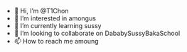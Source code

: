 - 👋 Hi, I’m @T1Chon
- 👀 I’m interested in amongus  
- 🌱 I’m currently learning sussy
- 💞️ I’m looking to collaborate on DababySussyBakaSchool
- 📫 How to reach me amoung

<!---
T1Chon/T1Chon is a ✨ special ✨ repository because its `README.md` (this file) appears on your GitHub profile.
You can click the Preview link to take a look at your changes.
--->
